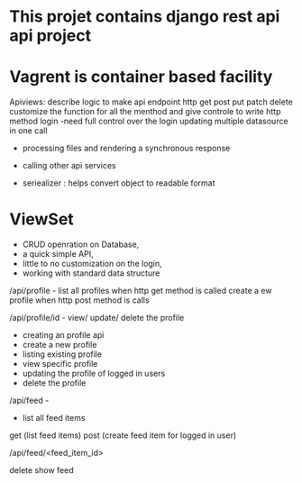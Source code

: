 # This projet contains django rest api api project

# Vagrent is container based facility

Apiviews: describe logic to make api endpoint
 http get post put patch delete  customize the function for all the menthod and give controle to write http method login
-need full control over the login updating multiple datasource in one call

- processing files and rendering a synchronous response
- calling other api services

- seriealizer : helps convert object to readable format


# ViewSet 
- CRUD openration on Database, 
- a quick simple API, 
- little to no customization on the login, 
- working with standard data structure

/api/profile - list all profiles when http get method is called
create a ew profile when http post method is calls

/api/profile/id - view/ update/ delete the profile
- creating an profile api
- create a new profile
- listing existing profile
- view specific profile
- updating the profile of logged in users
- delete the profile


/api/feed - 

- list all feed items

get (list feed items)
post (create feed item for logged in user)

/api/feed/<feed_item_id>  

delete
show feed
